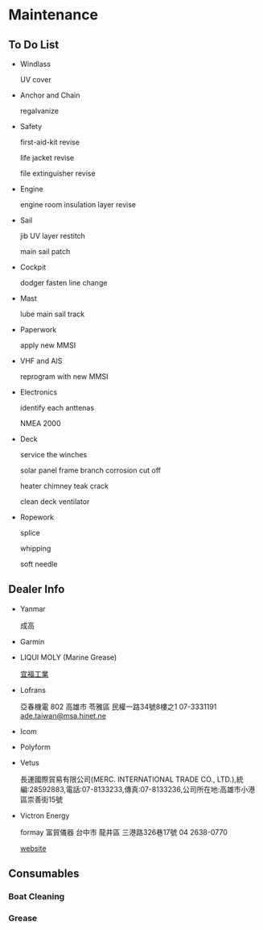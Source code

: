 # Maintenance

## To Do List

* Windlass

    UV cover

* Anchor and Chain
  
    regalvanize

* Safety

    first-aid-kit revise

    life jacket revise

    file extinguisher revise

* Engine

    engine room insulation layer revise

* Sail

    jib UV layer restitch

    main sail patch

* Cockpit

    dodger fasten line change
 
* Mast

    lube main sail track

* Paperwork

    apply new MMSI

* VHF and AIS

    reprogram with new MMSI

* Electronics

    identify each anttenas

    NMEA 2000

* Deck

    service the winches

    solar panel frame branch corrosion cut off

    heater chimney teak crack

    clean deck ventilator 

* Ropework

    splice

    whipping

    soft needle

## Dealer Info

* Yanmar

    成高

* Garmin

* LIQUI MOLY (Marine Grease)

    [宜福工業](https://www.liqui-moly-tw.com/)

* Lofrans

    亞春機電 802 高雄市 苓雅區 民權一路34號8樓之1 07-3331191 ade.taiwan@msa.hinet.ne

* Icom

* Polyform

* Vetus

    長運國際貿易有限公司(MERC. INTERNATIONAL TRADE CO., LTD.),統編:28592883,電話:07-8133233,傳真:07-8133236,公司所在地:高雄市小港區崇善街15號

* Victron Energy

    formay 富貿儀器 台中市 龍井區 三港路326巷17號 04 2638-0770
  
    [website](https://www.formay.com.tw/)

## Consumables

### Boat Cleaning

### Grease
